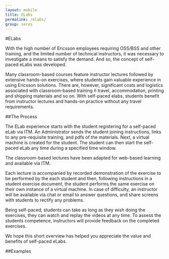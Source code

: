 ```yaml
---
layout: mobile
title: ELabs
permalink: /elabs/
group: servs
---
```


#ELabs

With the high number of Ericsson employees requiring OSS/BSS and other training, and the limited number of technical instructors, it was necessary to investigate a means to satisfy the demand. And so, the concept of self-paced eLabs was developed.

Many classroom-based courses feature instructor lectures followed by extensive hands-on exercises, where students gain valuable experience in using  Ericsson solutions. There are, however, significant costs and logistics associated with classroom-based training ñ travel, accommodation, printing and shipping materials and so on. With self-paced elabs, students benefit from instructor lectures and hands-on practice without any travel requirements. 

##The Process 

The ELab experience starts with the student registering for a self-paced eLab via ITM. An Administrator sends the student joining instructions, links to any pre-requisite training, and pdfs of the materials. Next, a virtual machine is created for the student. The student can then start the self-paced eLab any time during a specified time window. 
 
The classroom-based lectures have been adapted for web-based learning and available via ITM.

Each lecture is accompanied by recorded demonstration of the exercise to be performed by the each student and then, following instructions in a student exercise document, the student performs the same exercise on their own instance of a virtual machine. In case of difficulty, an instructor will be available via chat or email to answer questions, and share screens with students to rectify any problems.

Being self-paced, students can take as long as they wish doing the exercises, they can watch and replay the videos at any time. To assess the students competence, instructors will provide feedback on the completed exercises.

We hope this short overview has helped you appreciate the value and benefits of self-paced eLabs.

##Examples

